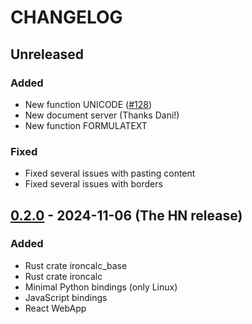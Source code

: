 # CHANGELOG

## Unreleased

### Added

- New function UNICODE ([#128](https://github.com/ironcalc/IronCalc/pull/128))
- New document server (Thanks Dani!)
- New function FORMULATEXT

### Fixed

- Fixed several issues with pasting content
- Fixed several issues with borders

## [0.2.0] - 2024-11-06 (The HN release)

### Added

- Rust crate ironcalc_base
- Rust crate ironcalc
- Minimal Python bindings (only Linux)
- JavaScript bindings
- React WebApp

[0.2.0]: https://github.com/IronCalc/ironcalc/releases/tag/v0.2.0

